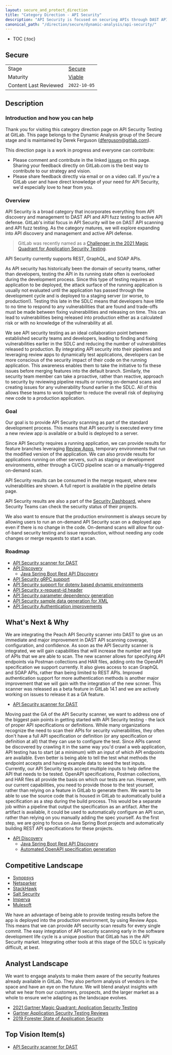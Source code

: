 ```yaml
---
layout: secure_and_protect_direction
title: "Category Direction - API Security"
description: "API Security is focused on securing APIs through DAST API scanning and API fuzz testing."
canonical_path: "/direction/secure/dynamic-analysis/api-security/"
---
```


- TOC
{:toc}
## Secure

| | |
| --- | --- |
| Stage | [Secure](/direction/secure/) |
| Maturity | [Viable](/direction/maturity/) |
| Content Last Reviewed | `2022-10-05` |

## Description
### Introduction and how you can help

Thank you for visiting this category direction page on API Security Testing at GitLab. This page belongs to the Dynamic Analysis group of the Secure stage and is maintained by Derek Ferguson ([dferguson@gitlab.com](mailto:<dferguson@gitlab.com>)).

This direction page is a work in progress and everyone can contribute:

 - Please comment and contribute in the linked [issues](https://gitlab.com/gitlab-org/gitlab/-/issues?scope=all&utf8=%E2%9C%93&state=opened&label_name[]=Category%3AAPI%20Security) on this page. Sharing your feedback directly on GitLab.com is the best way to contribute to our strategy and vision.
 - Please share feedback directly via email or on a video call. If you're a GitLab user and have direct knowledge of your need for API Security, we'd especially love to hear from you.

### Overview

API Security is a broad category that incorporates everything from API discovery and management to DAST API and API fuzz testing to active API defense. GitLab's initial focus in API Security will be on DAST API scanning and API fuzz testing. As the category matures, we will explore expanding into API discovery and management and active API defense.

> GitLab was recently named as a [Challenger in the 2021 Magic Quadrant for Application Security Testing](https://about.gitlab.com/analysts/gartner-ast21/).

API Security currently supports REST, GraphQL, and SOAP APIs.

As API security has historically been the domain of security teams, rather than developers, testing the API in its running state often is overlooked during the development process. Since this type of testing requires an application to be deployed, the attack surface of the running application is usually not evaluated until the application has passed through the development cycle and is deployed to a staging server (or worse, to production!). Testing this late in the SDLC means that developers have little to no time to respond to any vulnerabilities that are found and trade-offs must be made between fixing vulnerabilities and releasing on time. This can lead to vulnerabilities being released into production either as a calculated risk or with no knowledge of the vulnerability at all. 

We see API security testing as an ideal collaboration point between established security teams and developers, leading to finding and fixing vulnerabilities earlier in the SDLC and reducing the number of vulnerabilities released to production. By integrating API security into their pipelines and leveraging review apps to dynamically test applications, developers can be more conscious of the security impact of their code on the running application. This awareness enables them to take the initiative to fix these issues before merging features into the default branch. Similarly, the security team member can take a proactive, rather than reactive, approach to security by reviewing pipeline results or running on-demand scans and creating issues for any vulnerability found earlier in the SDLC. All of this allows these teams to work together to reduce the overall risk of deploying new code to a production application.

### Goal

Our goal is to provide API Security scanning as part of the standard development process. This means that API security is executed every time a new review app is available or a build is deployed to a server. 

Since API Security requires a running application, we can provide results for feature branches leveraging [Review Apps](https://docs.gitlab.com/ee/ci/review_apps/), temporary environments that run the modified version of the application. We can also provide results for applications running on other servers, such as staging or development environments, either through a CI/CD pipeline scan or a manually-triggered on-demand scan.

API Security results can be consumed in the merge request, where new vulnerabilities are shown. A full report is available in the pipeline details page.

API Security results are also a part of the [Security Dashboard](https://docs.gitlab.com/ee/user/application_security/security_dashboard/), where Security Teams can check the security status of their projects.

We also want to ensure that the production environment is always secure by allowing users to run an on-demand API Security scan on a deployed app even if there is no change in the code. On-demand scans will allow for out-of-band security testing and issue reproduction, without needing any code changes or merge requests to start a scan.

### Roadmap

- [API Security scanner for DAST](https://gitlab.com/groups/gitlab-org/-/epics/4254)
- [API Discovery](https://gitlab.com/groups/gitlab-org/-/epics/7539)
  - [Java Spring Boot Rest API Discovery](https://gitlab.com/gitlab-org/gitlab/-/issues/362659)
- [API Security gRPC support](https://gitlab.com/gitlab-org/gitlab/-/issues/244492)
- [API Security support for dotenv based dynamic environments](https://gitlab.com/gitlab-org/gitlab/-/issues/247641)
- [API Security x-request-id header](https://gitlab.com/gitlab-org/gitlab/-/issues/329722)
- [API Security parameter dependency generation](https://gitlab.com/gitlab-org/gitlab/-/issues/368627)
- [API Security sample data generation for XML](https://gitlab.com/gitlab-org/gitlab/-/issues/320842)
- [API Security Authentication improvements](https://gitlab.com/groups/gitlab-org/-/epics/3932)

## What's Next & Why

We are integrating the Peach API Security scanner into DAST to give us an immediate and major improvement in DAST API scanning coverage, configuration, and confidence. As soon as the API Security scanner is integrated, we will gain capabilities that will increase the number and type of APIs that we are able to scan. The new scanner allows for specifying API endpoints via Postman collections and HAR files, adding onto the OpenAPI specification we support currently. It also gives access to scan GraphQL and SOAP APIs, rather than being limited to REST APIs. Improved authentication support for more authentication methods is another major improvement that we will gain with the integration of the new scnner. This scanner was released as a beta feature in GitLab 14.1 and we are actively working on issues to release it as a GA feature.
- [API Security scanner for DAST](https://gitlab.com/groups/gitlab-org/-/epics/4254)

Moving past the GA of the API Security scanner, we want to address one of the biggest pain points in getting started with API Security testing - the lack of proper API specifications or definitions. While many organizations recognize the need to scan their APIs for security vulnerabilities, they often don't have a full API specification or definition (or any specification or definition at all) that they can use to configure the test. Since APIs cannot be discovered by crawling it in the same way you'd crawl a web application, API testing has to start (at a minimum) with an input of which API endpoints are available. Even better is being able to tell the test what methods the endpoint accepts and having example data to seed the test inputs. Currently, our API Security tests accept multiple inputs to help define the API that needs to be tested. OpenAPI specifications, Postman collections, and HAR files all provide the basis on which our tests are run. However, with our current capabilities, you need to provide those to the test yourself, rather than relying on a feature in GitLab to generate them. We want to be able to use the source code that is housed in GitLab to automatically build a specification as a step during the build process. This would be a separate job within a pipeline that output the specification as an artifact. After the artifact is available, it could be used to automatically configure an API scan, rather than relying on you manually adding the spec yourself. As the first step, we are going to focus on Java Spring Boot projects and automatically building REST API specifications for these projects.
- [API Discovery](https://gitlab.com/groups/gitlab-org/-/epics/7539)
  - [Java Spring Boot Rest API Discovery](https://gitlab.com/gitlab-org/gitlab/-/issues/362659)
  - [Automated OpenAPI specification generation](https://gitlab.com/gitlab-org/gitlab/-/issues/213552)

## Competitive Landscape

- [Synopsys](https://www.synopsys.com/software-integrity/security-testing/api-security-testing.html)
- [Netsparker](https://www.netsparker.com/)
- [StackHawk](https://www.stackhawk.com/)
- [Salt Security](https://salt.security/)
- [Imperva](https://www.imperva.com/products/api-security/)
- [Mulesoft](https://www.mulesoft.com/platform/enterprise-integration)

We have an advantage of being able to provide testing results before the app is deployed into the production environment, by using Review Apps. This means that we can provide API security scan results for every single commit. The easy integration of API security scanning early in the software development life cycle is a unique position that GitLab has in the API Security market. Integrating other tools at this stage of the SDLC is typically difficult, at best.

## Analyst Landscape

We want to engage analysts to make them aware of the security features already available in GitLab. They also perform analysis of vendors in the space and have an eye on the future. We will blend analyst insights with what we hear from our customers, prospects, and the larger market as a whole to ensure we’re adapting as the landscape evolves. 

* [2021 Gartner Magic Quadrant: Application Security Testing](https://about.gitlab.com/analysts/gartner-ast21/)
* [Gartner Application Security Testing Reviews](https://www.gartner.com/reviews/market/application-security-testing)
* [2019 Forester State of Application Security](https://www.forrester.com/report/The+State+Of+Application+Security+2019/-/E-RES145135)

## Top Vision Item(s)

- [API Security scanner for DAST](https://gitlab.com/groups/gitlab-org/-/epics/4254)
